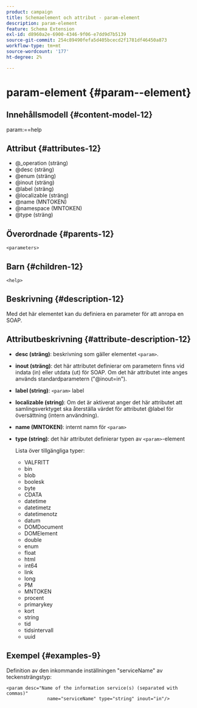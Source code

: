 ```yaml
---
product: campaign
title: Schemaelement och attribut - param-element
description: param-element
feature: Schema Extension
exl-id: d8960a2e-6900-4346-9f06-e7dd9d7b5139
source-git-commit: 254c89490fefa5d405bcecd2f1781df46450a873
workflow-type: tm+mt
source-wordcount: '177'
ht-degree: 2%

---
```


# param-element {#param--element}


## Innehållsmodell {#content-model-12}

param:==help

## Attribut {#attributes-12}

* @_operation (sträng)
* @desc (sträng)
* @enum (sträng)
* @inout (sträng)
* @label (sträng)
* @localizable (sträng)
* @name (MNTOKEN)
* @namespace (MNTOKEN)
* @type (sträng)

## Överordnade {#parents-12}

`<parameters>`

## Barn {#children-12}

`<help>`

## Beskrivning {#description-12}

Med det här elementet kan du definiera en parameter för att anropa en SOAP.

## Attributbeskrivning {#attribute-description-12}

* **desc (sträng)**: beskrivning som gäller elementet `<param>`.
* **inout (sträng)**: det här attributet definierar om parametern finns vid indata (in) eller utdata (ut) för SOAP. Om det här attributet inte anges används standardparametern (&quot;@inout=in&quot;).
* **label (string)**: `<param>` label
* **localizable (string)**: Om det är aktiverat anger det här attributet att samlingsverktyget ska återställa värdet för attributet @label för översättning (intern användning).
* **name (MNTOKEN)**: internt namn för `<param>`
* **type (string)**: det här attributet definierar typen av `<param>`-element

  Lista över tillgängliga typer:

   * VALFRITT
   * bin
   * blob
   * boolesk
   * byte
   * CDATA
   * datetime
   * datetimetz
   * datetimenotz
   * datum
   * DOMDocument
   * DOMElement
   * double
   * enum
   * float
   * html
   * int64
   * link
   * long
   * PM
   * MNTOKEN
   * procent
   * primarykey
   * kort
   * string
   * tid
   * tidsintervall
   * uuid

## Exempel {#examples-9}

Definition av den inkommande inställningen &quot;serviceName&quot; av teckensträngstyp:

```
<param desc="Name of the information service(s) (separated with commas)"
               name="serviceName" type="string" inout="in"/>
```
